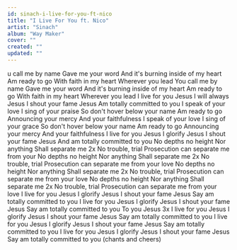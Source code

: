 ```yaml
---
id: sinach-i-live-for-you-ft-nico
title: "I Live For You ft. Nico"
artist: "Sinach"
album: "Way Maker"
cover: ""
created: ""
updated: ""
---
```


u call me by name
Gave me your word
And it's burning inside of my heart
Am ready to go
With faith in my heart
Wherever you lead
You call me by name
Gave me your word
And it's burning inside of my heart
Am ready to go
With faith in my heart
Wherever you lead
I live for you Jesus
I will always Jesus
I shout your fame Jesus
Am totally committed to you
I speak of your love
I sing of your praise
So don't hover below your name
Am ready to go
Announcing your mercy
And your faithfulness
I speak of your love
I sing of your grace
So don't hover below your name
Am ready to go
Announcing your mercy
And your faithfulness
I live for you Jesus
I glorify Jesus
I shout your fame Jesus
And am totally committed to you
No depths no height
Nor anything
Shall separate me 2x
No trouble, trial
Prosecution can separate me from your
No depths no height
Nor anything
Shall separate me 2x
No trouble, trial
Prosecution can separate me from your love
No depths no height
Nor anything
Shall separate me 2x
No trouble, trial
Prosecution can separate me from your love
No depths no height
Nor anything
Shall separate me 2x
No trouble, trial
Prosecution can separate me from your love
I live for you Jesus
I glorify Jesus
I shout your fame Jesus
Say am totally committed to you
I live for you Jesus
I glorify Jesus
I shout your fame Jesus
Say am totally committed to you
To you Jesus 3x
I live for you Jesus
I glorify Jesus
I shout your fame Jesus
Say am totally committed to you
I live for you Jesus
I glorify Jesus
I shout your fame Jesus
Say am totally committed to you
I live for you Jesus
I glorify Jesus
I shout your fame Jesus
Say am totally committed to you
(chants and cheers)